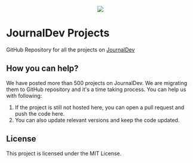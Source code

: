 <p align="center"><img src="https://raw.githubusercontent.com/jbeguna04/journaldev/master/LogoDesigns/logotype2.png"></p>

# JournalDev Projects

GitHub Repository for all the projects on [JournalDev](https://www.journaldev.com)

## How you can help?

We have posted more than 500 projects on JournalDev. We are migrating them to GitHub repository and it's a time taking process. You can help us with following:

1. If the project is still not hosted here, you can open a pull request and push the code here.
2. You can also update relevant versions and keep the code updated.

## License

This project is licensed under the MIT License.
